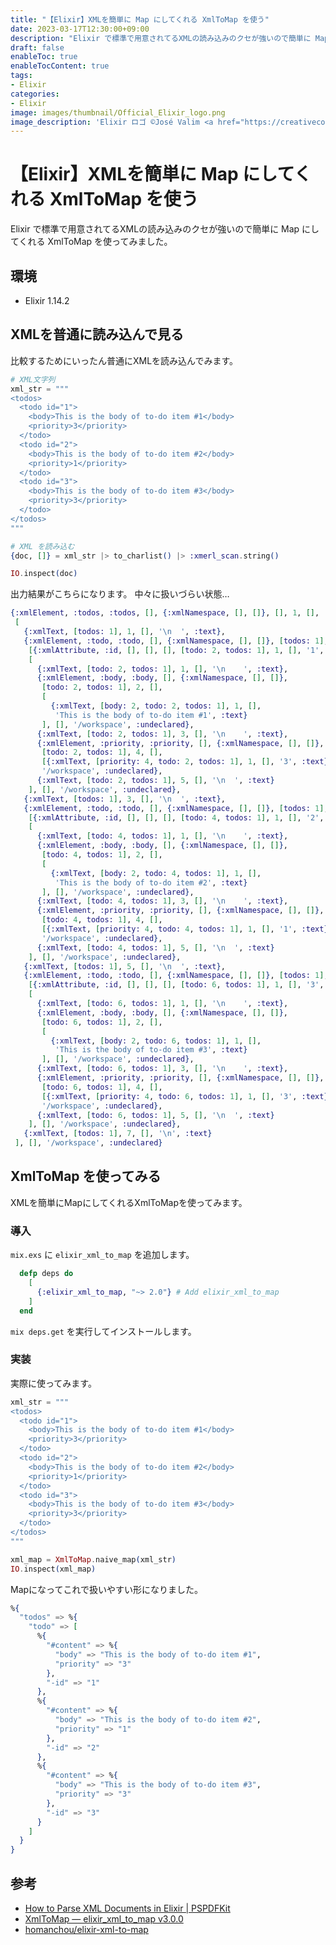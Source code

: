 ```yaml
---
title: "【Elixir】XMLを簡単に Map にしてくれる XmlToMap を使う"
date: 2023-03-17T12:30:00+09:00
description: "Elixir で標準で用意されてるXMLの読み込みのクセが強いので簡単に Map にしてくれる XmlToMap を使ってみました。"
draft: false
enableToc: true
enableTocContent: true
tags: 
- Elixir
categories: 
- Elixir
image: images/thumbnail/Official_Elixir_logo.png
image_description: 'Elixir ロゴ ©José Valim <a href="https://creativecommons.org/licenses/by-sa/4.0" target="_blank" rel="nofollow noopener">CC 表示-継承 4.0</a>'
---
```


# 【Elixir】XMLを簡単に Map にしてくれる XmlToMap を使う
Elixir で標準で用意されてるXMLの読み込みのクセが強いので簡単に Map にしてくれる XmlToMap を使ってみました。

## 環境
* Elixir 1.14.2

## XMLを普通に読み込んで見る
比較するためにいったん普通にXMLを読み込んでみます。

```exs
# XML文字列
xml_str = """
<todos>
  <todo id="1">
    <body>This is the body of to-do item #1</body>
    <priority>3</priority>
  </todo>
  <todo id="2">
    <body>This is the body of to-do item #2</body>
    <priority>1</priority>
  </todo>
  <todo id="3">
    <body>This is the body of to-do item #3</body>
    <priority>3</priority>
  </todo>
</todos>
"""

# XML を読み込む
{doc, []} = xml_str |> to_charlist() |> :xmerl_scan.string()

IO.inspect(doc)
```

出力結果がこちらになります。
中々に扱いづらい状態…
```exs
{:xmlElement, :todos, :todos, [], {:xmlNamespace, [], []}, [], 1, [],
 [
   {:xmlText, [todos: 1], 1, [], '\n  ', :text},
   {:xmlElement, :todo, :todo, [], {:xmlNamespace, [], []}, [todos: 1], 2,
    [{:xmlAttribute, :id, [], [], [], [todo: 2, todos: 1], 1, [], '1', false}],
    [
      {:xmlText, [todo: 2, todos: 1], 1, [], '\n    ', :text},
      {:xmlElement, :body, :body, [], {:xmlNamespace, [], []},
       [todo: 2, todos: 1], 2, [],
       [
         {:xmlText, [body: 2, todo: 2, todos: 1], 1, [],
          'This is the body of to-do item #1', :text}
       ], [], '/workspace', :undeclared},
      {:xmlText, [todo: 2, todos: 1], 3, [], '\n    ', :text},
      {:xmlElement, :priority, :priority, [], {:xmlNamespace, [], []},
       [todo: 2, todos: 1], 4, [],
       [{:xmlText, [priority: 4, todo: 2, todos: 1], 1, [], '3', :text}], [],
       '/workspace', :undeclared},
      {:xmlText, [todo: 2, todos: 1], 5, [], '\n  ', :text}
    ], [], '/workspace', :undeclared},
   {:xmlText, [todos: 1], 3, [], '\n  ', :text},
   {:xmlElement, :todo, :todo, [], {:xmlNamespace, [], []}, [todos: 1], 4,
    [{:xmlAttribute, :id, [], [], [], [todo: 4, todos: 1], 1, [], '2', false}],
    [
      {:xmlText, [todo: 4, todos: 1], 1, [], '\n    ', :text},
      {:xmlElement, :body, :body, [], {:xmlNamespace, [], []},
       [todo: 4, todos: 1], 2, [],
       [
         {:xmlText, [body: 2, todo: 4, todos: 1], 1, [],
          'This is the body of to-do item #2', :text}
       ], [], '/workspace', :undeclared},
      {:xmlText, [todo: 4, todos: 1], 3, [], '\n    ', :text},
      {:xmlElement, :priority, :priority, [], {:xmlNamespace, [], []},
       [todo: 4, todos: 1], 4, [],
       [{:xmlText, [priority: 4, todo: 4, todos: 1], 1, [], '1', :text}], [],
       '/workspace', :undeclared},
      {:xmlText, [todo: 4, todos: 1], 5, [], '\n  ', :text}
    ], [], '/workspace', :undeclared},
   {:xmlText, [todos: 1], 5, [], '\n  ', :text},
   {:xmlElement, :todo, :todo, [], {:xmlNamespace, [], []}, [todos: 1], 6,
    [{:xmlAttribute, :id, [], [], [], [todo: 6, todos: 1], 1, [], '3', false}],
    [
      {:xmlText, [todo: 6, todos: 1], 1, [], '\n    ', :text},
      {:xmlElement, :body, :body, [], {:xmlNamespace, [], []},
       [todo: 6, todos: 1], 2, [],
       [
         {:xmlText, [body: 2, todo: 6, todos: 1], 1, [],
          'This is the body of to-do item #3', :text}
       ], [], '/workspace', :undeclared},
      {:xmlText, [todo: 6, todos: 1], 3, [], '\n    ', :text},
      {:xmlElement, :priority, :priority, [], {:xmlNamespace, [], []},
       [todo: 6, todos: 1], 4, [],
       [{:xmlText, [priority: 4, todo: 6, todos: 1], 1, [], '3', :text}], [],
       '/workspace', :undeclared},
      {:xmlText, [todo: 6, todos: 1], 5, [], '\n  ', :text}
    ], [], '/workspace', :undeclared},
   {:xmlText, [todos: 1], 7, [], '\n', :text}
 ], [], '/workspace', :undeclared}
```

## XmlToMap を使ってみる
XMLを簡単にMapにしてくれるXmlToMapを使ってみます。

### 導入

`mix.exs` に `elixir_xml_to_map` を追加します。

```mix.exs
  defp deps do
    [
      {:elixir_xml_to_map, "~> 2.0"} # Add elixir_xml_to_map
    ]
  end
```

`mix deps.get` を実行してインストールします。

### 実装
実際に使ってみます。
```exs
xml_str = """
<todos>
  <todo id="1">
    <body>This is the body of to-do item #1</body>
    <priority>3</priority>
  </todo>
  <todo id="2">
    <body>This is the body of to-do item #2</body>
    <priority>1</priority>
  </todo>
  <todo id="3">
    <body>This is the body of to-do item #3</body>
    <priority>3</priority>
  </todo>
</todos>
"""

xml_map = XmlToMap.naive_map(xml_str)
IO.inspect(xml_map)
```

Mapになってこれで扱いやすい形になりました。
```exs
%{
  "todos" => %{
    "todo" => [
      %{
        "#content" => %{
          "body" => "This is the body of to-do item #1",
          "priority" => "3"
        },
        "-id" => "1"
      },
      %{
        "#content" => %{
          "body" => "This is the body of to-do item #2",
          "priority" => "1"
        },
        "-id" => "2"
      },
      %{
        "#content" => %{
          "body" => "This is the body of to-do item #3",
          "priority" => "3"
        },
        "-id" => "3"
      }
    ]
  }
}
```

## 参考
* <a href="https://pspdfkit.com/blog/2018/how-to-parse-xml-documents-in-elixir/" target="_blank" rel="nofollow noopener">How to Parse XML Documents in Elixir | PSPDFKit</a>
* <a href="https://hexdocs.pm/elixir_xml_to_map/readme.html" target="_blank" rel="nofollow noopener">XmlToMap — elixir_xml_to_map v3.0.0</a>
* <a href="https://github.com/homanchou/elixir-xml-to-map" target="_blank" rel="nofollow noopener">homanchou/elixir-xml-to-map</a>
